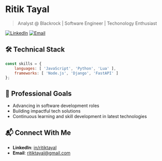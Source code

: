 # Ritik Tayal

> Analyst @ Blackrock | Software Engineer | Techonology Enthusiast

[![LinkedIn](https://img.shields.io/badge/LinkedIn-Connect-blue)](https://linkedin.com/in/ritiktayal)
[![Email](https://img.shields.io/badge/Email-Contact-red)](mailto:ritiktayal@gmail.com)

## 🛠️ Technical Stack
```javascript
const skills = {
    languages: [ 'JavaScript', 'Python', 'Lua' ],
    frameworks: [ 'Node.js', 'Django', 'FastAPI' ]
};
```


## 🎯 Professional Goals
- Advancing in software development roles
- Building impactful tech solutions
- Continuous learning and skill development in latest technologies

## 📬 Connect With Me
- **LinkedIn**: [in/ritiktayal](https://www.linkedin.com/in/ritik-tayal/)
- **Email**: ritiktayal@gmail.com

<!--
## Hi there 👋

**ritiktayaI/ritiktayaI** is a ✨ _special_ ✨ repository because its `README.md` (this file) appears on your GitHub profile.

Here are some ideas to get you started:

- 🔭 I’m currently working on ...
- 🌱 I’m currently learning ...
- 👯 I’m looking to collaborate on ...
- 🤔 I’m looking for help with ...
- 💬 Ask me about ...
- 📫 How to reach me: ...
- 😄 Pronouns: ...
- ⚡ Fun fact: ...
-->
